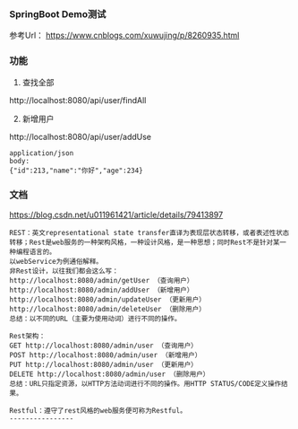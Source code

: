 ### SpringBoot Demo测试
参考Url：
https://www.cnblogs.com/xuwujing/p/8260935.html

### 功能
1.  查找全部

http://localhost:8080/api/user/findAll

2. 新增用户

http://localhost:8080/api/user/addUse
```
application/json
body: 
{"id":213,"name":"你好","age":234}
```

### 文档
https://blog.csdn.net/u011961421/article/details/79413897
```
REST：英文representational state transfer直译为表现层状态转移，或者表述性状态转移；Rest是web服务的一种架构风格，一种设计风格，是一种思想；同时Rest不是针对某一种编程语言的。 
以webService为例通俗解释。 
非Rest设计，以往我们都会这么写： 
http://localhost:8080/admin/getUser （查询用户） 
http://localhost:8080/admin/addUser （新增用户） 
http://localhost:8080/admin/updateUser （更新用户） 
http://localhost:8080/admin/deleteUser （删除用户） 
总结：以不同的URL（主要为使用动词）进行不同的操作。

Rest架构： 
GET http://localhost:8080/admin/user （查询用户） 
POST http://localhost:8080/admin/user （新增用户） 
PUT http://localhost:8080/admin/user （更新用户） 
DELETE http://localhost:8080/admin/user （删除用户） 
总结：URL只指定资源，以HTTP方法动词进行不同的操作。用HTTP STATUS/CODE定义操作结果。

Restful：遵守了rest风格的web服务便可称为Restful。
----------------
```




